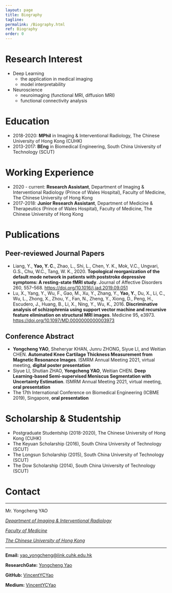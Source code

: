 ```yaml
---
layout: page
title: Biography
tagline: 
permalink: /Biography.html
ref: Biography
order: 0
---
```




# Research Interest

* Deep Learning
  * the application in medical imaging
  * model interpretability
* Neuroscience
  * neuroimaging (functional MRI, diffusion MRI)
  * functional connectivity analysis

# Education

* 2018-2020: **MPhil** in Imaging & Interventional Radiology, The Chinese University of Hong Kong (CUHK)
* 2013-2017: **BEng** in Biomedical Engineering, South China University of Technology (SCUT)

# Working Experience

* 2020 - current: **Research Assistant**, Department of Imaging & Interventional Radiology (Prince of Wales Hospital), Faculty of Medicine, The Chinese University of Hong Kong
* 2017-2018: **Junior Research Assistant**, Department of Medicine & Therapeutics (Prince of Wales Hospital), Faculty of Medicine, The Chinese University of Hong Kong

# Publications

## Peer-reviewed Journal Papers

* Liang, Y., **Yao, Y. C.**, Zhao, L., Shi, L., Chen, Y. K., Mok, V.C., Ungvari, G.S., Chu, W.C., Tang, W. K., 2020. **Topological reorganization of the default mode network in patients with poststroke depressive symptoms: A resting-state fMRI study**. Journal of Affective Disorders 260, 557–568. https://doi.org/10.1016/j.jad.2019.09.051
* Lu, X., Yang, Y., Wu, F., Gao, M., Xu, Y., Zhang, Y., **Yao, Y.**, Du, X., Li, C., Wu, L., Zhong, X., Zhou, Y., Fan, N., Zheng, Y., Xiong, D., Peng, H., Escudero, J., Huang, B., Li, X., Ning, Y., Wu, K., 2016. **Discriminative analysis of schizophrenia using support vector machine and recursive feature elimination on structural MRI images**. Medicine 95, e3973. https://doi.org/10.1097/MD.0000000000003973

## Conference Abstract

* **Yongcheng YAO**, Sheheryar KHAN, Junru ZHONG, Siyue LI, and Weitian CHEN. **Automated Knee Cartilage Thickness Measurement from Magnetic Resonance Images**. ISMRM Annual Meeting 2021, virtual meeting, **digital poster presentation**
* Siyue LI, Shutian ZHAO, **Yongcheng YAO**, Weitian CHEN. **Deep Learning-based Semi-supervised Meniscus Segmentation with Uncertainty Estimation**. ISMRM Annual Meeting 2021, virtual meeting, **oral presentation**
* The 17th International Conference on Biomedical Engineering (ICBME 2019), Singapore, **oral presentation**

# Scholarship & Studentship

* Postgraduate Studentship (2018-2020), The Chinese University of Hong Kong (CUHK)
* The Keyuan Scholarship (2016), South China University of Technology (SCUT)
* The Longsun Scholarship (2015), South China University of Technology (SCUT)
* The Dow Scholarship (2014), South China University of Technology (SCUT)

# Contact

---

Mr. Yongcheng YAO 

[*Department of Imaging & Interventional Radiology*](http://www.diir.cuhk.edu.hk)

[*Faculty of Medicine*](https://www.cuhk.edu.hk/english/faculties/medicine.html)

[*The Chinese University of Hong Kong*](https://www.cuhk.edu.hk/english/index.html)

---

**Email:** yao_yongcheng@link.cuhk.edu.hk

**ResearchGate:** [Yongcheng Yao](https://www.researchgate.net/profile/Yongcheng_Yao)

**GitHub:** [VincentYCYao](https://github.com/VincentYCYao)

**Medium:** [VincentYCYao](https://medium.com/@vincentycyao)



